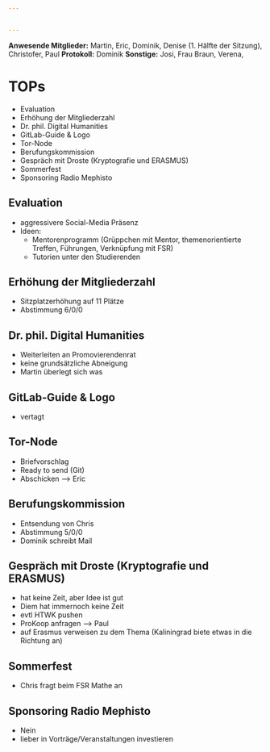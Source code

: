 ```yaml
---


---
```


**Anwesende Mitglieder:** Martin, Eric, Dominik, Denise (1. Hälfte der Sitzung), Christofer, Paul
**Protokoll:** Dominik
**Sonstige:** Josi, Frau Braun, Verena, 

# TOPs
* Evaluation
* Erhöhung der Mitgliederzahl
* Dr. phil. Digital Humanities
* GitLab-Guide & Logo
* Tor-Node
* Berufungskommission
* Gespräch mit Droste (Kryptografie und ERASMUS)
* Sommerfest
* Sponsoring Radio Mephisto


## Evaluation
* aggressivere Social-Media Präsenz
* Ideen:
	* Mentorenprogramm (Grüppchen mit Mentor, themenorientierte Treffen, Führungen, Verknüpfung mit FSR)
	* Tutorien unter den Studierenden

## Erhöhung der Mitgliederzahl
* Sitzplatzerhöhung auf 11 Plätze
* Abstimmung 6/0/0

## Dr. phil. Digital Humanities
* Weiterleiten an Promovierendenrat
* keine grundsätzliche Abneigung
* Martin überlegt sich was

## GitLab-Guide & Logo
* vertagt

## Tor-Node
* Briefvorschlag
* Ready to send (Git)
* Abschicken --> Eric

## Berufungskommission
* Entsendung von Chris
* Abstimmung 5/0/0
* Dominik schreibt Mail

## Gespräch mit Droste (Kryptografie und ERASMUS)
* hat keine Zeit, aber Idee ist gut
* Diem hat immernoch keine Zeit
* evtl HTWK pushen
* ProKoop anfragen --> Paul
* auf Erasmus verweisen zu dem Thema (Kaliningrad biete etwas in die Richtung an)

## Sommerfest
* Chris fragt beim FSR Mathe an

## Sponsoring Radio Mephisto
* Nein
* lieber in Vorträge/Veranstaltungen investieren
